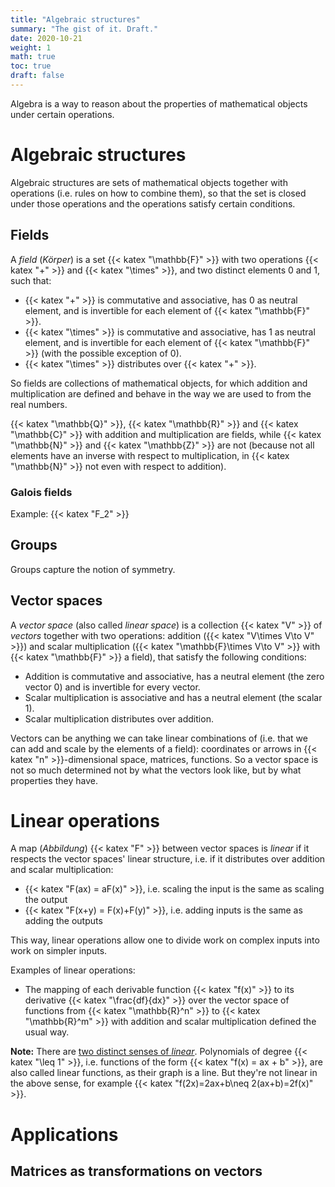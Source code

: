 ```yaml
---
title: "Algebraic structures"
summary: "The gist of it. Draft."
date: 2020-10-21
weight: 1
math: true
toc: true
draft: false
---
```


Algebra is a way to reason about the properties of mathematical objects under certain operations.

# Algebraic structures

Algebraic structures are sets of mathematical objects together with operations (i.e. rules on how to combine them), so that the set is closed under those operations and the operations satisfy certain conditions.

## Fields

A _field_ (_Körper_) is a set {{< katex "\mathbb{F}" >}} with two operations {{< katex "+" >}} and {{< katex "\times" >}}, and two distinct elements 0 and 1, such that:
* {{< katex "+" >}} is commutative and associative, has 0 as neutral element, and is invertible for each element of {{< katex "\mathbb{F}" >}}.
* {{< katex "\times" >}} is commutative and associative, has 1 as neutral element, and is invertible for each element of {{< katex "\mathbb{F}" >}} (with the possible exception of 0).
* {{< katex "\times" >}} distributes over {{< katex "+" >}}.

So fields are collections of mathematical objects, for which addition and multiplication are defined and behave in the way we are used to from the real numbers.

{{< katex "\mathbb{Q}" >}}, {{< katex "\mathbb{R}" >}} and {{< katex "\mathbb{C}" >}} with addition and multiplication are fields,
while {{< katex "\mathbb{N}" >}} and {{< katex "\mathbb{Z}" >}} are not (because not all elements have an inverse with respect to multiplication, in {{< katex "\mathbb{N}" >}} not even with respect to addition).

### Galois fields

Example: {{< katex "F_2" >}}

## Groups

Groups capture the notion of symmetry.

## Vector spaces

A _vector space_ (also called _linear space_) is a collection {{< katex "V" >}} of _vectors_ together with two operations: addition ({{< katex "V\times V\to V" >}}) and scalar multiplication ({{< katex "\mathbb{F}\times V\to V" >}} with {{< katex "\mathbb{F}" >}} a field), that satisfy the following conditions:

* Addition is commutative and associative, has a neutral element (the zero vector 0) and is invertible for every vector.
* Scalar multiplication is associative and has a neutral element (the scalar 1).
* Scalar multiplication distributes over addition.

Vectors can be anything we can take linear combinations of (i.e. that we can add and scale by the elements of a field): coordinates or arrows in {{< katex "n" >}}-dimensional space, matrices, functions.
So a vector space is not so much determined not by what the vectors look like, but by what properties they have.

# Linear operations

A map (_Abbildung_) {{< katex "F" >}} between vector spaces is _linear_ if it respects the vector spaces' linear structure,
i.e. if it distributes over addition and scalar multiplication:

* {{< katex "F(ax) = aF(x)" >}}, i.e. scaling the input is the same as scaling the output
* {{< katex "F(x+y) = F(x)+F(y)" >}}, i.e. adding inputs is the same as adding the outputs

This way, linear operations allow one to divide work on complex inputs into work on simpler inputs.

Examples of linear operations:

* The mapping of each derivable function {{< katex "f(x)" >}} to its derivative {{< katex "\frac{df}{dx}" >}} over the vector space of functions from {{< katex "\mathbb{R}^n" >}} to {{< katex "\mathbb{R}^m" >}} with addition and scalar multiplication defined the usual way.

**Note:** There are [two distinct senses of _linear_](https://en.wikipedia.org/wiki/Linear_function). Polynomials of degree {{< katex "\leq 1" >}}, i.e. functions of the form {{< katex "f(x) = ax + b" >}}, are also called linear functions, as their graph is a line. But they're not linear in the above sense, for example {{< katex "f(2x)=2ax+b\neq 2(ax+b)=2f(x)" >}}.

# Applications

## Matrices as transformations on vectors
